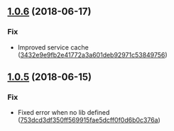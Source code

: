 <a name="1.0.6"></a>
## [1.0.6](https://github.com/unlight/eslint-plugin-tsc/compare/v1.0.5...v1.0.6) (2018-06-17)


### Fix

* Improved service cache ([3432e9e9fb2e41772a3a601deb92971c53849756](https://github.com/unlight/eslint-plugin-tsc/commit/3432e9e9fb2e41772a3a601deb92971c53849756))

<a name="1.0.5"></a>
## [1.0.5](https://github.com/unlight/eslint-plugin-tsc/compare/v1.0.4...v1.0.5) (2018-06-15)


### Fix

* Fixed error when no lib defined ([753dcd3df350ff569915fae5dcff0f0d6b0c376a](https://github.com/unlight/eslint-plugin-tsc/commit/753dcd3df350ff569915fae5dcff0f0d6b0c376a))

